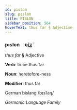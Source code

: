 ```yaml
---
id: pıslon
slug: pıslon
title: PISLON
sidebar_position: 564
hoverText: thus far § Adjective
---
```


### pıslon&emsp;<span kind="abugida">ʋ́ȷʓ̃</span>

*thus far* **§** Adjective

**Verb**: to be thus far

**Noun**: heretofore-ness

**Modifier**: thus far

German bislang /bɪsˈlaŋ/

*Germanic Language Family*